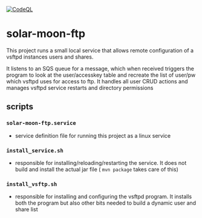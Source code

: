 [![CodeQL](https://github.com/bigboxer23/solar-moon-ftp/actions/workflows/codeql.yml/badge.svg)](https://github.com/bigboxer23/solar-moon-ftp/actions/workflows/codeql.yml)

# solar-moon-ftp
This project runs a small local service that allows remote configuration of a vsftpd instances users and shares.

It listens to an SQS queue for a message, which when received triggers the program to look at the user/accesskey table and
recreate the list of user/pw which vsftpd uses for access to ftp. It handles all user CRUD actions and manages vsftpd 
service restarts and directory permissions

## scripts

### `solar-moon-ftp.service`
- service definition file for running this project as a linux service
### `install_service.sh`
- responsible for installing/reloading/restarting the service. It does not build and install the actual jar file ( `mvn package`
takes care of this)
### `install_vsftp.sh`
- responsible for installing and configuring the vsftpd program. It installs both the program but also other bits needed 
to build a dynamic user and share list